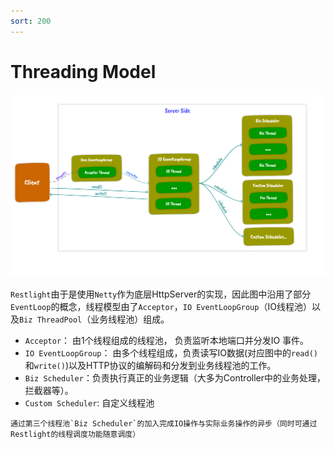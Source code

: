 ```yaml
---
sort: 200
---
```


# Threading Model

![ThreadingModel](../../img/ThreadingModel.png)

`Restlight`由于是使用`Netty`作为底层HttpServer的实现，因此图中沿用了部分`EventLoop`的概念，线程模型由了`Acceptor`，`IO EventLoopGroup`（IO线程池）以及`Biz ThreadPool`（业务线程池）组成。

- `Acceptor`： 由1个线程组成的线程池， 负责监听本地端口并分发IO 事件。
- `IO EventLoopGroup`： 由多个线程组成，负责读写IO数据(对应图中的`read()`和`write()`)以及HTTP协议的编解码和分发到业务线程池的工作。
- `Biz Scheduler`：负责执行真正的业务逻辑（大多为Controller中的业务处理，拦截器等）。
- `Custom Scheduler`: 自定义线程池

```tip
通过第三个线程池`Biz Scheduler`的加入完成IO操作与实际业务操作的异步（同时可通过Restlight的线程调度功能随意调度）
```

